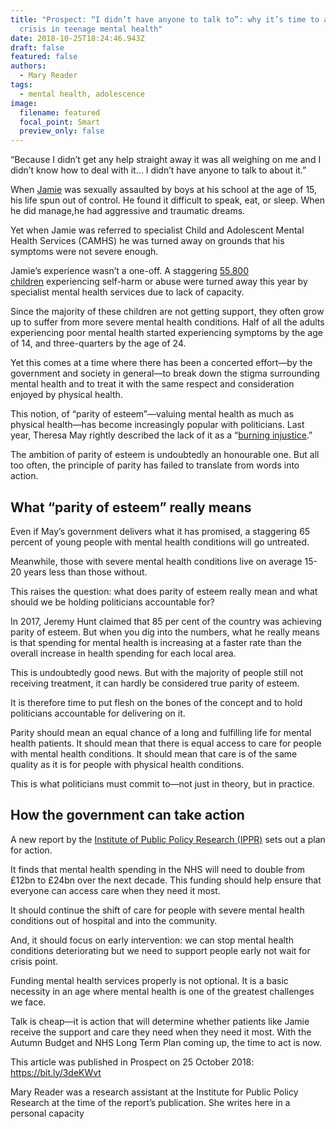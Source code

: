 ```yaml
---
title: "Prospect: “I didn’t have anyone to talk to”: why it’s time to address the hidden
  crisis in teenage mental health"
date: 2018-10-25T18:24:46.943Z
draft: false
featured: false
authors:
  - Mary Reader
tags:
  - mental health, adolescence
image:
  filename: featured
  focal_point: Smart
  preview_only: false
---
```

“Because I didn’t get any help straight away it was all weighing on me and I didn’t know how to deal with it… I didn’t have anyone to talk to about it.”

When [Jamie](https://www.nspcc.org.uk/what-we-do/childrens-stories-about-abuse/jamies-story/) was sexually assaulted by boys at his school at the age of 15, his life spun out of control. He found it difficult to speak, eat, or sleep. When he did manage,he had aggressive and traumatic dreams.

Yet when Jamie was referred to specialist Child and Adolescent Mental Health Services (CAMHS) he was turned away on grounds that his symptoms were not severe enough.

Jamie’s experience wasn’t a one-off. A staggering [55,800 children](https://epi.org.uk/publications-and-research/access-to-camhs-2018/) experiencing self-harm or abuse were turned away this year by specialist mental health services due to lack of capacity.

Since the majority of these children are not getting support, they often grow up to suffer from more severe mental health conditions. Half of all the adults experiencing poor mental health started experiencing symptoms by the age of 14, and three-quarters by the age of 24.

Yet this comes at a time where there has been a concerted effort—by the government and society in general—to break down the stigma surrounding mental health and to treat it with the same respect and consideration enjoyed by physical health.

This notion, of “parity of esteem”—valuing mental health as much as physical health—has become increasingly popular with politicians. Last year, Theresa May rightly described the lack of it as a “[burning injustice](https://www.gov.uk/government/speeches/the-shared-society-prime-ministers-speech-at-the-charity-commission-annual-meeting).”

The ambition of parity of esteem is undoubtedly an honourable one. But all too often, the principle of parity has failed to translate from words into action.

## What “parity of esteem” really means

Even if May’s government delivers what it has promised, a staggering 65 percent of young people with mental health conditions will go untreated.

Meanwhile, those with severe mental health conditions live on average 15-20 years less than those without.

This raises the question: what does parity of esteem really mean and what should we be holding politicians accountable for?

In 2017, Jeremy Hunt claimed that 85 per cent of the country was achieving parity of esteem. But when you dig into the numbers, what he really means is that spending for mental health is increasing at a faster rate than the overall increase in health spending for each local area.

This is undoubtedly good news. But with the majority of people still not receiving treatment, it can hardly be considered true parity of esteem.

It is therefore time to put flesh on the bones of the concept and to hold politicians accountable for delivering on it.

Parity should mean an equal chance of a long and fulfilling life for mental health patients. It should mean that there is equal access to care for people with mental health conditions. It should mean that care is of the same quality as it is for people with physical health conditions.

This is what politicians must commit to—not just in theory, but in practice.

## How the government can take action

A new report by the [Institute of Public Policy Research (IPPR)](https://www.ippr.org/research/publications/fair-funding-for-mental-health) sets out a plan for action.

It finds that mental health spending in the NHS will need to double from £12bn to £24bn over the next decade. This funding should help ensure that everyone can access care when they need it most.

It should continue the shift of care for people with severe mental health conditions out of hospital and into the community.

And, it should focus on early intervention: we can stop mental health conditions deteriorating but we need to support people early not wait for crisis point.

Funding mental health services properly is not optional. It is a basic necessity in an age where mental health is one of the greatest challenges we face.

Talk is cheap—it is action that will determine whether patients like Jamie receive the support and care they need when they need it most. With the Autumn Budget and NHS Long Term Plan coming up, the time to act is now.

This article was published in Prospect on 25 October 2018: https://bit.ly/3deKWvt

Mary Reader was a research assistant at the Institute for Public Policy Research at the time of the report’s publication. She writes here in a personal capacity
